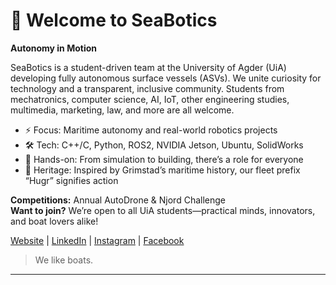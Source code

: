 # 👋 Welcome to SeaBotics

**Autonomy in Motion**

SeaBotics is a student-driven team at the University of Agder (UiA) developing fully autonomous surface vessels (ASVs). We unite curiosity for technology and a transparent, inclusive community. Students from mechatronics, computer science, AI, IoT, other engineering studies, multimedia, marketing, law, and more are all welcome.

- ⚡ Focus: Maritime autonomy and real-world robotics projects
- 🛠️ Tech: C++/C, Python, ROS2, NVIDIA Jetson, Ubuntu, SolidWorks
- 🚤 Hands-on: From simulation to building, there’s a role for everyone
- 🌊 Heritage: Inspired by Grimstad’s maritime history, our fleet prefix “Hugr” signifies action

**Competitions:** Annual AutoDrone & Njord Challenge  
**Want to join?** We’re open to all UiA students—practical minds, innovators, and boat lovers alike!

[Website](https://seaboticsuia.com/) | [LinkedIn](https://www.linkedin.com/company/seabotics/) | [Instagram](https://www.instagram.com/seabotics_uia?utm_source=ig_web_button_share_sheet&igsh=ZDNlZDc0MzIxNw==) | [Facebook](https://www.facebook.com/profile.php?id=61575127559499)

> We like boats.

---
